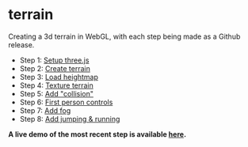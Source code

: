 # terrain
Creating a 3d terrain in WebGL, with each step being made as a Github release.

- Step 1: [Setup three.js](https://github.com/wybiral/terrain/releases/tag/0.1)
- Step 2: [Create terrain](https://github.com/wybiral/terrain/releases/tag/0.2)
- Step 3: [Load heightmap](https://github.com/wybiral/terrain/releases/tag/0.3)
- Step 4: [Texture terrain](https://github.com/wybiral/terrain/releases/tag/0.4)
- Step 5: [Add "collision"](https://github.com/wybiral/terrain/releases/tag/0.5)
- Step 6: [First person controls](https://github.com/wybiral/terrain/releases/tag/0.6)
- Step 7: [Add fog](https://github.com/wybiral/terrain/releases/tag/0.7)
- Step 8: [Add jumping & running](https://github.com/wybiral/terrain/releases/tag/0.8)

**A live demo of the most recent step is available [here](https://wybiral.github.io/terrain/).**

